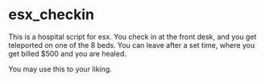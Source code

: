 # esx_checkin

This is a hospital script for esx. You check in at the front desk, and you get teleported on one of the 8 beds. 
You can leave after a set time, where you get billed $500 and you are healed. 

You may use this to your liking.
